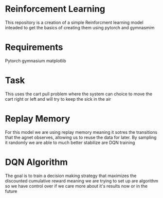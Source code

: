 # Reinforcement Learning
This repository is a creation of a simple Reinforcment learning model inteaded to get the basics of creating them using pytorch and gymnasmim

# Requirements
Pytorch
gymnasium
matplotlib

# Task
This uses the cart pull problem where the system can choice to move the cart right or left and will try to keep the sick in the air 

# Replay Memory
For this model we are using replay memory meaning it sotres the transitions that the agnet observes, allowing us to reuse the data for later. By sampling it randomly we are able to much better stabilize are DQN training

# DQN Algorithm
The goal is to train a decision making strategy that maximizes the discounted cumulative reward meaning we are trying to set up are algorithm so we have control over if we care more about it's results now or in the future